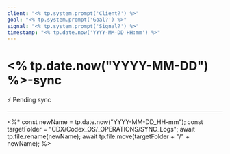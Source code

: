 ```yaml
---
client: "<% tp.system.prompt('Client?') %>"
goal: "<% tp.system.prompt('Goal?') %>"
signal: "<% tp.system.prompt('Signal?') %>"
timestamp: "<% tp.date.now('YYYY-MM-DD HH:mm') %>"
---
```


# <% tp.date.now("YYYY-MM-DD") %>-sync

⚡ Pending sync




---
 

<%*
const newName = tp.date.now("YYYY-MM-DD_HH-mm");
const targetFolder = "CDX/Codex_OS/_OPERATIONS/SYNC_Logs";
await tp.file.rename(newName);
await tp.file.move(targetFolder + "/" + newName);
%>